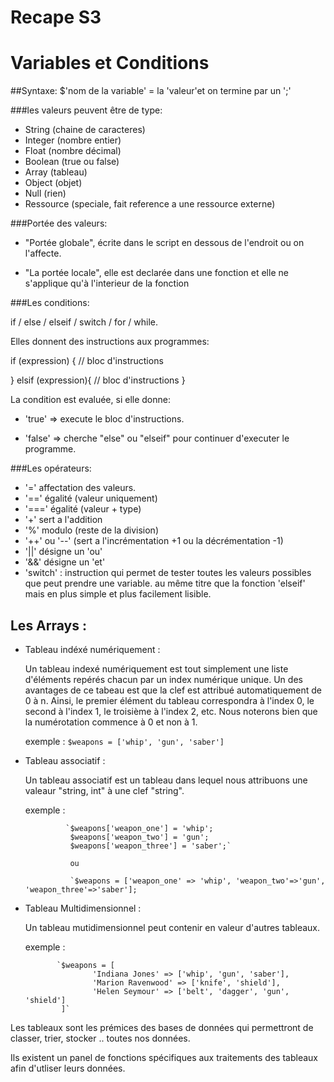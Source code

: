 # Recape S3





# Variables et Conditions  




##Syntaxe: $'nom de la variable' = la 'valeur'et on termine par un ';'



###les valeurs peuvent être de type:

- String (chaine de caracteres)
- Integer (nombre entier)
- Float (nombre décimal)
- Boolean (true ou false) 
- Array (tableau) 
- Object (objet)
- Null (rien)
- Ressource (speciale, fait reference a une ressource externe) 

###Portée des valeurs:

- "Portée globale", écrite dans le script en dessous de l'endroit ou on l'affecte.

- "La portée locale", elle est declarée dans une fonction et elle ne s'applique qu'à l'interieur de la fonction


###Les conditions: 

if / else / elseif / switch / for / while.

Elles donnent des instructions aux programmes:

if (expression) {
// bloc d'instructions 

} elsif (expression){
// bloc d'instructions
}


La condition est evaluée, si elle donne:

- 'true' =>
execute le bloc d'instructions.

- 'false' =>
cherche "else" ou "elseif" pour continuer d'executer le programme.

###Les opérateurs:

- '=' affectation des valeurs.
- '==' égalité (valeur uniquement) 
- '===' égalité (valeur + type)
-  '+' sert a l'addition 
- '%' modulo (reste de la division) 
- '++' ou '--' (sert a l'incrémentation +1 ou la décrémentation -1)
- '||' désigne un 'ou' 
- '&&' désigne un 'et'
- 'switch' : instruction qui permet de tester toutes les valeurs possibles que peut prendre une variable. au même titre que la fonction 'elseif' mais en plus simple et plus facilement lisible. 



## Les Arrays :

* Tableau indéxé numériquement :

    Un tableau indexé numériquement est tout simplement une liste d'éléments repérés chacun par un index numérique unique.
    Un des avantages de ce tabeau est que la clef est attribué automatiquement de 0 à n.
    Ainsi, le premier élément du tableau correspondra à l'index 0, le second à l'index 1, le troisième à l'index 2, etc. 
    Nous noterons bien que la numérotation commence à 0 et non à 1.
    
    exemple : 
                `
                $weapons = ['whip', 'gun', 'saber']
                `
                
* Tableau associatif :

    Un tableau associatif est un tableau dans lequel nous attribuons une valeaur "string, int" à une clef "string".
    
    exemple :   
              
               `$weapons['weapon_one'] = 'whip';
                $weapons['weapon_two'] = 'gun';
                $weapons['weapon_three'] = 'saber';`
                
                ou 
                
                `$weapons = ['weapon_one' => 'whip', 'weapon_two'=>'gun', 'weapon_three'=>'saber'];
                
            
 * Tableau Multidimensionnel : 
 
    Un tableau mutidimensionnel peut contenir en valeur d'autres tableaux. 
    
    exemple : 
    
              `$weapons = [
                      'Indiana Jones' => ['whip', 'gun', 'saber'],
                      'Marion Ravenwood' => ['knife', 'shield'],
                      'Helen Seymour' => ['belt', 'dagger', 'gun', 'shield']
               ]`
              
 
 
 Les tableaux sont les prémices des bases de données qui permettront de classer, trier, stocker .. toutes nos données.
 
 Ils existent un panel de fonctions spécifiques aux traitements des tableaux afin d'utliser leurs données.
 
 
 
 
